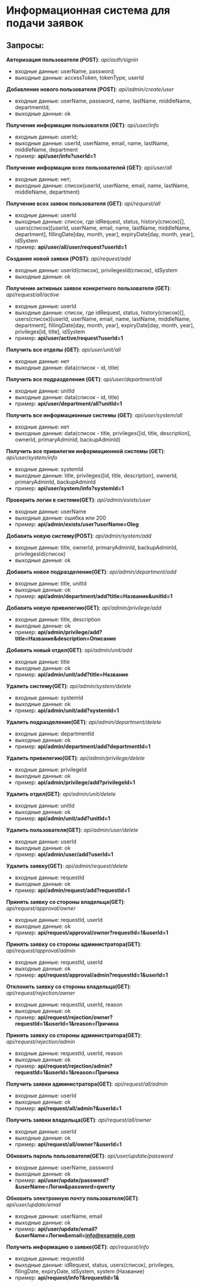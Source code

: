 # Информационная система для подачи заявок
Запросы:
-----------------------------------
**Авторизация пользователя (POST)**: _api/auth/signin_
* входные данные: userName, password; 
* выходные данные: accessToken, tokenType, userId

**Добавление нового пользователя (POST)**: _api/admin/create/user_
* входные данные: userName, password, name, lastName, middleName, departmentId; 
* выходные данные: ok

**Получение информации пользователя (GET)**: _api/user/info_
* входные данные: userId;
* выходные данные: userId, userName, email, name, lastName, middleName, department
* пример: **api/user/info?userId=1**

**Получение информации всех пользователей (GET)**: _api/user/all_
* входные данные: нет;
* выходные данные: список(userId, userName, email, name, lastName, middleName, department)

**Получение всех заявок пользователя (GET)**: _api/request/all_
* входные данные: userId
* выходные данные: список, где idRequest, status, history(список)[], 
users(cписок)[userId, userName, email, name, lastName, middleName, department],
fillingDate[day, month, year], expiryDate[day, month, year], idSystem
* пример: **api/user/all/user/request?userId=1**

**Создание новой заявки (POST)**: _api/request/add_
* входные данные: userId(список), privilegesId(список), idSystem
* выходные данные: ok

**Получение активных заявок конкретного пользователя (GET)**: _api/request/all/active_
* входные данные: userId
* выходные данные: список, где idRequest, status, history(список)[], 
users(cписок)[userId, userName, email, name, lastName, middleName, department],
fillingDate[day, month, year], expiryDate[day, month, year], privileges[id, title],  idSystem
* пример: **api/user/active/request?userId=1**

**Получить все отделы (GET)**: _api/user/unit/all_
* входные данные: нет
* выходные данные: data(список - id, title)

**Получить все подразделения (GET)**: _api/user/department/all_
* входные данные:  unitId
* выходные данные: data(список - id, title)
* пример: **api/user/department/all?unitId=1**

**Получить все информационные системы (GET)**: _api/user/system/all_
* входные данные:  нет
* выходные данные: data(список - title, privileges([id, title, description], ownerId, primaryAdminId, backupAdminId)

**Получить все привилегии информационной системы (GET)**: _api/user/system/info_
* входные данные:  systemId
* выходные данные: title, privileges([id, title, description], ownerId, primaryAdminId, backupAdminId
* пример: **api/user/system/info?systemId=1**

**Проверить логин в системе(GET)**: _api/admin/exists/user_
* входные данные:  userName
* выходные данные: ошибка или 200
* пример: **api/admin/exists/user?userName=Oleg**

**Добавить новую систему(POST)**: _api/admin/system/add_
* входные данные:  title, ownerId, primaryAdminId, backupAdminId, privilegesId(список)
* выходные данные: ok

**Добавить новое подразделение(GET)**: _api/admin/department/add_
* входные данные:  title, unitId
* выходные данные: ok
* пример: **api/admin/department/add?title=Название&unitId=1**

**Добавить новую привилегию(GET)**: _api/admin/privilege/add_
* входные данные:  title, description
* выходные данные: ok
* пример: **api/admin/privilege/add?title=Название&description=Описание**

**Добавить новый отдел(GET)**: _api/admin/unit/add_
* входные данные:  title
* выходные данные: ok
* пример: **api/admin/unit/add?title=Название**

**Удалить систему(GET)**: _api/admin/system/delete_
* входные данные:  systemId
* выходные данные: ok
* пример: **api/admin/unit/add?systemId=1**

**Удалить подразделение(GET)**: _api/admin/department/delete_
* входные данные:  departmentId
* выходные данные: ok
* пример: **api/admin/department/add?departmentId=1**

**Удалить привилегию(GET)**: _api/admin/privilege/delete_
* входные данные:  privilegeId
* выходные данные: ok
* пример: **api/admin/privilege/add?privilegeId=1**

**Удалить отдел(GET)**: _api/admin/unit/delete_
* входные данные:  unitId
* выходные данные: ok
* пример: **api/admin/unit/add?unitId=1**

**Удалить пользователя(GET)**: _api/admin/user/delete_
* входные данные:  userId
* выходные данные: ok
* пример: **api/admin/user/add?userId=1**

**Удалить заявку(GET)**: _api/admin/request/delete_
* входные данные:  requestId
* выходные данные: ok
* пример: **api/admin/request/add?requestId=1**

**Принять заявку со стороны владельца(GET)**: _api/request/approval/owner_
* входные данные:  requestId, userId
* выходные данные: ok
* пример: **api/request/approval/owner?requestId=1&userId=1**

**Принять заявку со стороны администратора(GET)**: _api/request/approval/admin_
* входные данные:  requestId, userId
* выходные данные: ok
* пример: **api/request/approval/admin?requestId=1&userId=1**

**Отклонить заявку со стороны владельца(GET)**: _api/request/rejection/owner_
* входные данные:  requestId, userId, reason
* выходные данные: ok
* пример: **api/request/rejection/owner?requestId=1&userId=1&reason=Причина**

**Принять заявку со стороны администратора(GET)**: _api/request/rejection/admin_
* входные данные:  requestId, userId, reason
* выходные данные: ok
* пример: **api/request/rejection/admin?requestId=1&userId=1&reason=Причина**

**Получить заявки администратора(GET)**: _api/request/all/admin_
* входные данные: userId
* выходные данные: ok
* пример: **api/request/all/admin?&userId=1**

**Получить заявки владельца(GET)**: _api/request/all/owner_
* входные данные: userId
* выходные данные: ok
* пример: **api/request/all/owner?&userId=1**

**Обновить пароль пользователя(GET)**: _api/user/update/password_
* входные данные: userName, password
* выходные данные: ok
* пример: **api/user/update/password?&userName=Логин&password=qwerty**

**Обновить электронную почту пользователя(GET)**: _api/user/update/email_
* входные данные: userName, email
* выходные данные: ok
* пример: **api/user/update/email?&userName=Логин&email=info@example.com**

**Получить информацию о заявке(GET)**: _api/request/info_
* входные данные: requestId
* выходные данные: idRequest, status, users(список), privileges, filingDate, expiryDate, idSystem, system (Название)
* пример: **api/request/info?&requestId=1&**